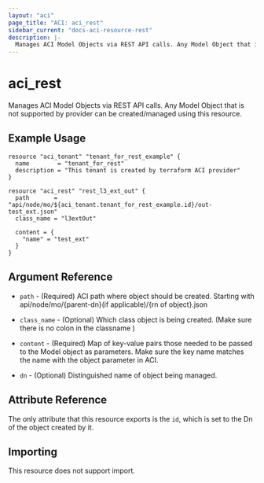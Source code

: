 ```yaml
---
layout: "aci"
page_title: "ACI: aci_rest"
sidebar_current: "docs-aci-resource-rest"
description: |-
  Manages ACI Model Objects via REST API calls. Any Model Object that is not supported by provider can be created/managed using this resource. 
---
```


# aci_rest #
Manages ACI Model Objects via REST API calls. Any Model Object that is not supported by provider can be created/managed using this resource. 

## Example Usage ##

```hcl
resource "aci_tenant" "tenant_for_rest_example" {
  name        = "tenant_for_rest"
  description = "This tenant is created by terraform ACI provider"
}

resource "aci_rest" "rest_l3_ext_out" {
  path       = "api/node/mo/${aci_tenant.tenant_for_rest_example.id}/out-test_ext.json"
  class_name = "l3extOut"

  content = {
    "name" = "test_ext"
  }
}
```

## Argument Reference ##
* `path` - (Required) ACI path where object should be created. Starting with api/node/mo/{parent-dn}(if applicable)/{rn of object}.json  
* `class_name` - (Optional) Which class object is being created. (Make sure there is no colon in the classname )
* `content` - (Required) Map of key-value pairs those needed to be passed to the Model object as parameters. Make sure the key name matches the name with the object parameter in ACI.

* `dn` - (Optional) Distinguished name of object being managed. 

## Attribute Reference

The only attribute that this resource exports is the `id`, which is set to the
Dn of the object created by it.

## Importing ##

This resource does not support import.